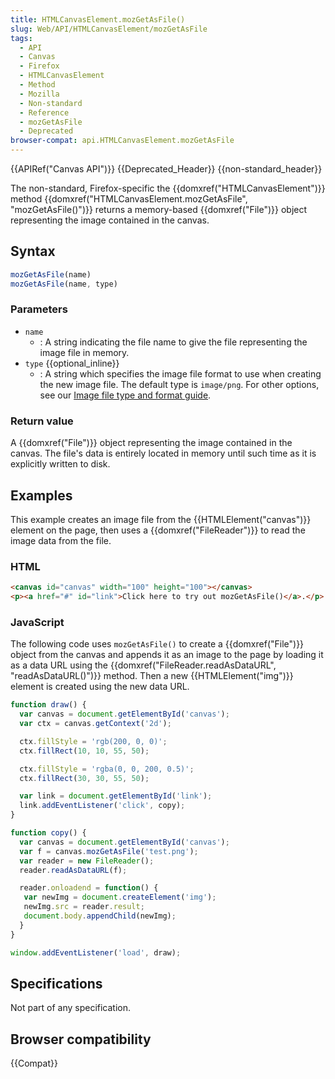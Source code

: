 ```yaml
---
title: HTMLCanvasElement.mozGetAsFile()
slug: Web/API/HTMLCanvasElement/mozGetAsFile
tags:
  - API
  - Canvas
  - Firefox
  - HTMLCanvasElement
  - Method
  - Mozilla
  - Non-standard
  - Reference
  - mozGetAsFile
  - Deprecated
browser-compat: api.HTMLCanvasElement.mozGetAsFile
---
```

{{APIRef("Canvas API")}} {{Deprecated_Header}} {{non-standard_header}}

The non-standard, Firefox-specific the {{domxref("HTMLCanvasElement")}} method
{{domxref("HTMLCanvasElement.mozGetAsFile", "mozGetAsFile()")}} returns a memory-based
{{domxref("File")}} object representing the image contained in the canvas.

## Syntax

```js
mozGetAsFile(name)
mozGetAsFile(name, type)
```

### Parameters

- `name`
  - : A string indicating the file name to give the file representing
    the image file in memory.
- `type` {{optional_inline}}
  - : A string which specifies the image file format to use when
    creating the new image file. The default type is `image/png`. For other
    options, see our [Image file type
    and format guide](/en-US/docs/Web/Media/Formats/Image_types).

### Return value

A {{domxref("File")}} object representing the image contained in the canvas. The file's
data is entirely located in memory until such time as it is explicitly written to disk.

## Examples

This example creates an image file from the {{HTMLElement("canvas")}} element on the
page, then uses a {{domxref("FileReader")}} to read the image data from the file.

### HTML

```html
<canvas id="canvas" width="100" height="100"></canvas>
<p><a href="#" id="link">Click here to try out mozGetAsFile()</a>.</p>
```

### JavaScript

The following code uses `mozGetAsFile()` to create a {{domxref("File")}}
object from the canvas and appends it as an image to the page by loading it as a data
URL using the {{domxref("FileReader.readAsDataURL", "readAsDataURL()")}} method. Then
a new {{HTMLElement("img")}} element is created using the new data URL.

```js
function draw() {
  var canvas = document.getElementById('canvas');
  var ctx = canvas.getContext('2d');

  ctx.fillStyle = 'rgb(200, 0, 0)';
  ctx.fillRect(10, 10, 55, 50);

  ctx.fillStyle = 'rgba(0, 0, 200, 0.5)';
  ctx.fillRect(30, 30, 55, 50);

  var link = document.getElementById('link');
  link.addEventListener('click', copy);
}

function copy() {
  var canvas = document.getElementById('canvas');
  var f = canvas.mozGetAsFile('test.png');
  var reader = new FileReader();
  reader.readAsDataURL(f);

  reader.onloadend = function() {
   var newImg = document.createElement('img');
   newImg.src = reader.result;
   document.body.appendChild(newImg);
  }
}

window.addEventListener('load', draw);
```

## Specifications

Not part of any specification.

## Browser compatibility

{{Compat}}
